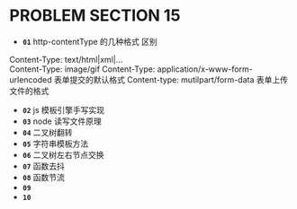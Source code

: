 # PROBLEM SECTION 15

- **`01`** http-contentType 的几种格式 区别

Content-Type: text/html|xml|...  
Content-Type: image/gif
Content-Type: application/x-www-form-urlencoded 表单提交的默认格式
Content-type: mutilpart/form-data 表单上传文件的格式

- **`02`** js 模板引擎手写实现
- **`03`** node 读写文件原理
- **`04`** 二叉树翻转
- **`05`** 字符串模板方法
- **`06`** 二叉树左右节点交换
- **`07`** 函数去抖
- **`08`** 函数节流
- **`09`**
- **`10`**
